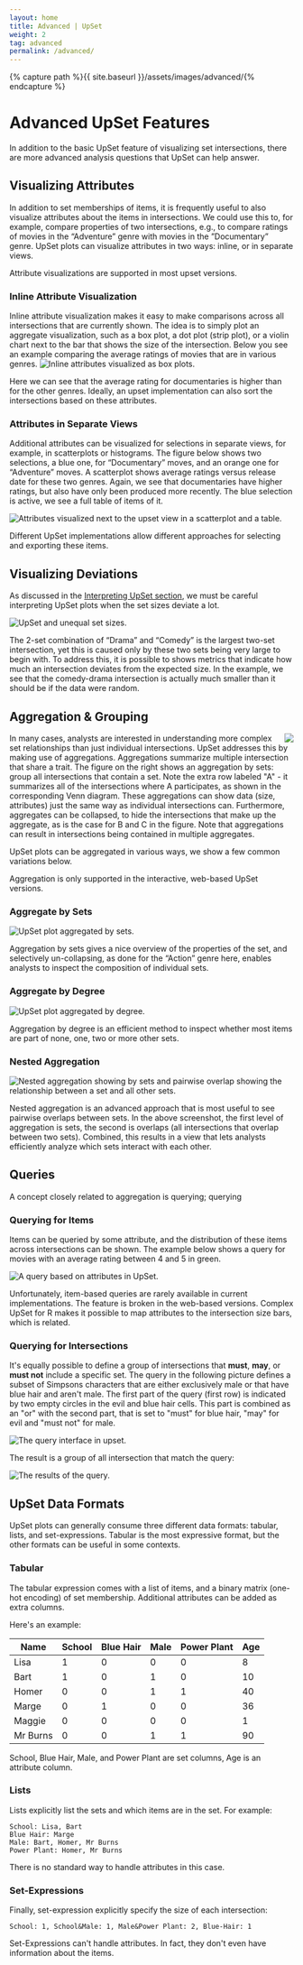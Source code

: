 ```yaml
---
layout: home
title: Advanced | UpSet
weight: 2
tag: advanced
permalink: /advanced/
---
```


{% capture path %}{{ site.baseurl }}/assets/images/advanced/{% endcapture %}


# Advanced UpSet Features

In addition to the basic UpSet feature of visualizing set intersections, there are more advanced analysis questions that UpSet can help answer. 


## Visualizing Attributes



In addition to set memberships of items, it is frequently useful to also visualize attributes about the items in intersections. We could use this to, for example, compare properties of two intersections, e.g., to compare ratings of movies in the “Adventure” genre with movies in the ”Documentary” genre. UpSet plots can visualize attributes in two ways: inline, or in separate views. 

<div class="note">
Attribute visualizations are supported in most upset versions. 
</div>

### Inline Attribute Visualization

Inline attribute visualization makes it easy to make comparisons across all intersections that are currently shown. The idea is to simply plot an aggregate visualization, such as a box plot, a dot plot (strip plot), or a violin chart next to the bar that shows the size of the intersection. Below you see an example comparing the average ratings of movies that are in various genres.
![Inline attributes visualized as box plots.]({{path}}/upset_inline_attribute.png)

Here we can see that the average rating for documentaries is higher than for the other genres. Ideally, an upset implementation can also sort the intersections based on these attributes. 


### Attributes in Separate Views

Additional attributes can be visualized for selections in separate views, for example, in scatterplots or histograms. The figure below shows two selections, a blue one, for “Documentary” moves, and an orange one for “Adventure” moves. A scatterplot shows average ratings versus release date for these two genres. Again, we see that documentaries have higher ratings, but also have only been produced more recently.  The blue selection is active, we see a full table of items of it. 

![Attributes visualized next to the upset view in a scatterplot and a table.]({{path}}/upset_separate_view_attribute.png)

Different UpSet implementations allow different approaches for selecting and exporting these items. 


## Visualizing Deviations

As discussed in the [Interpreting UpSet section]({{site.base_url}}/#interpreting-upset-plots), we must be careful interpreting UpSet plots when the set sizes deviate a lot. 

![UpSet and unequal set sizes.]({{path}}/unequal_set_size.png)

The 2-set combination of “Drama” and “Comedy”  is the largest two-set intersection, yet this is caused only by these two sets being very large to begin with. To address this, it is possible to shows metrics that indicate how much an intersection deviates from the expected size. In the example, we see that the comedy-drama intersection is actually much smaller than it should be if the data were random. 

## Aggregation & Grouping

<img style="float: right; padding-left: 5px;" src="{{path}}/matrix_aggregation.png">
In many cases, analysts are interested in understanding more complex set relationships than just individual intersections. UpSet addresses this by making use of aggregations. Aggregations summarize multiple intersection that share a trait. The figure on the right shows an aggregation by sets: group all intersections that contain a set. Note the extra row labeled "A" - it summarizes all of the intersections where A participates, as shown in the corresponding Venn diagram. These aggregations can show data (size, attributes) just the same way as individual intersections can. Furthermore, aggregates can be collapsed, to hide the intersections that make up the aggregate, as is the case for B and C in the figure. Note that aggregations can result in intersections being contained in multiple aggregates. 

UpSet plots can be aggregated in various ways, we show a few common variations below.


<div class="note">
Aggregation is only supported in the interactive, web-based UpSet versions.
</div>

### Aggregate by Sets

![UpSet plot aggregated by sets.]({{path}}/aggregate_sets.png)

Aggregation by sets gives a nice overview of the properties of the set, and selectively un-collapsing, as done for the “Action” genre here, enables analysts to inspect the composition of individual sets. 

### Aggregate by Degree
![UpSet plot aggregated by degree.]({{path}}/aggregate_degree.png)

Aggregation by degree is an efficient method to inspect whether most items are part of none, one, two or more other sets. 

### Nested Aggregation
![Nested aggregation showing by sets and pairwise overlap showing the relationship between a set and all other sets.]({{path}}/aggregate_nested.png)

Nested aggregation is an advanced approach that is most useful to see pairwise overlaps between sets. In the above screenshot, the first level of aggregation is sets, the second is overlaps (all intersections that overlap between two sets). Combined, this results in a view that lets analysts efficiently analyze which sets interact with each other. 

## Queries

A concept closely related to aggregation is querying; querying 


### Querying for Items

Items can be queried by some attribute, and the distribution of these items across intersections can be shown. The example below shows a query for movies with an average rating between 4 and 5 in green. 

![A query based on attributes in UpSet.]({{path}}/attribute_query.png)

<div class="note">
Unfortunately, item-based queries are rarely available in current implementations. The feature is broken in the web-based versions. Complex UpSet for R makes it possible to map attributes to the intersection size bars, which is related. 
</div>

### Querying for Intersections

It's equally possible to define a group of intersections that **must**, **may**, or **must not** include a specific set. The query in the following picture defines a subset of Simpsons characters that are either exclusively male or that have blue hair and aren't male. The first part of the query (first row) is indicated by two empty circles in the evil and blue hair cells. This part is combined as an "or" with the second part, that is set to "must" for blue hair, "may" for evil and "must not" for male.

![The query interface in upset.]({{path}}/query.png)

The result is a group of all intersection that match the query: 

![The results of the query.]({{path}}/query_result.png)




## UpSet Data Formats

UpSet plots can generally consume three different data formats: tabular, lists, and set-expressions. Tabular is the most expressive format, but the other formats can be useful in some contexts. 

### Tabular 

The tabular expression comes with a list of items, and a binary matrix (one-hot encoding) of set membership. Additional attributes can be added as extra columns. 

Here's an example: 

| Name     | School | Blue Hair | Male | Power Plant | Age |
|----------|--------|-----------|------|-------------|-----|
| Lisa     | 1      | 0         | 0    | 0           | 8   |
| Bart     | 1      | 0         | 1    | 0           | 10  |
| Homer    | 0      | 0         | 1    | 1           | 40  |
| Marge    | 0      | 1         | 0    | 0           | 36  |
| Maggie   | 0      | 0         | 0    | 0           | 1   |
| Mr Burns | 0      | 0         | 1    | 1           | 90  |

School, Blue Hair, Male, and Power Plant are set columns, Age is an attribute column. 

### Lists

Lists explicitly list the sets and which items are in the set. For example: 

```
School: Lisa, Bart
Blue Hair: Marge
Male: Bart, Homer, Mr Burns
Power Plant: Homer, Mr Burns
```

There is no standard way to handle attributes in this case. 

### Set-Expressions

Finally, set-expression explicitly specify the size of each intersection: 

```
School: 1, School&Male: 1, Male&Power Plant: 2, Blue-Hair: 1
```

Set-Expressions can't handle attributes. In fact, they don't even have information about the items. 


